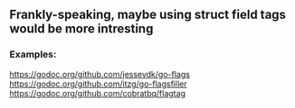 ## Frankly-speaking, maybe using struct field tags would be more intresting
### Examples:
https://godoc.org/github.com/jessevdk/go-flags  
https://godoc.org/github.com/itzg/go-flagsfiller  
https://godoc.org/github.com/cobratbq/flagtag  
